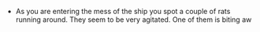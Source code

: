 - As you are entering the mess of the ship you spot a couple of rats running around. They seem to be very agitated. One of them is biting aw